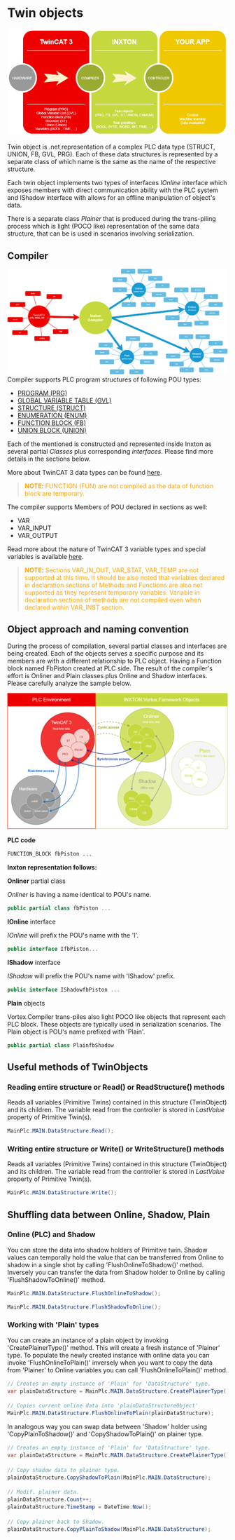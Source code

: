 # Twin objects
![tc3toInxton](../../assets/tc3-inxton-app.png)

Twin object is .net representation of a complex PLC data type (STRUCT, UNION, FB, GVL, PRG). Each of these data structures is represented by a separate class of which name is the same as the name of the respective structure.

Each twin object implements two types of interfaces  *IOnline* interface which exposes members with direct communication ability with the PLC system and IShadow interface with allows for an offline manipulation of object's data.

There is a separate class *Plainer* that is produced during the trans-piling process which is light (POCO like) representation of the same data structure, that can be is used in scenarios involving serialization.

## Compiler
![tc3toInxton](../../assets/TwinObjectDetail.png)
Compiler supports PLC program structures of following POU types:

* [PROGRAM (PRG)](https://infosys.beckhoff.com/english.php?content=../content/1033/tc3_plc_intro/9007201785015179.html&id=930767890005286929)
* [GLOBAL VARIABLE TABLE (GVL)](https://infosys.beckhoff.com/english.php?content=../content/1033/tf1910_tc3_uml/36028798529893003.html&id=2773021788155373267)
* [STRUCTURE (STRUCT)](https://infosys.beckhoff.com/english.php?content=../content/1033/tcplccontrol/html/tcplcctrl_struct.htm&id=5127776672336114982)
* [ENUMERATION (ENUM)](https://infosys.beckhoff.com/english.php?content=../content/1033/tcplccontrol/html/tcplcctrl_enum.htm&id=4424143096508421991)
* [FUNCTION BLOCK (FB)](https://infosys.beckhoff.com/english.php?content=../content/1033/tc3_plc_intro/27021600294502539-2.html&id=186805786802053213)
* [UNION BLOCK (UNION)](https://infosys.beckhoff.com/english.php?content=../content/1033/tc3_plc_intro/18014401038903179.html&id=7589402540002750925)

Each of the mentioned is constructed and represented inside Inxton as several partial *Classes* plus corresponding *interfaces*. Please find more details in the sections below.

More about TwinCAT 3 data types can be found [here](https://infosys.beckhoff.com/english.php?content=../content/1033/tc3_plc_intro/126100792095762827.html&id=6124705676148460443).


><strong style="color:orange">NOTE</strong>: <span style="color:orange">FUNCTION (FUN) are not compiled as the data of function block are temporary.</span>


The compiler supports Members of POU declared in sections as well:
  * VAR
  * VAR_INPUT
  * VAR_OUTPUT

Read more about the nature of TwinCAT 3 variable types and special variables is available [here](https://infosys.beckhoff.com/english.php?content=../content/1033/tc3_plc_intro/72057596566677643.html&id=2442682616783122800).

><strong style="color:orange">NOTE</strong>: <span style="color:orange">Sections VAR_IN_OUT, VAR_STAT, VAR_TEMP are not supported at this time. It should be also noted that variables declared in declaration sections of Methods and Functions are also not supported as they represent temporary variables. Variable in declaration sections of methods are not compiled even when declared within VAR_INST section.</span>

## Object approach and naming convention
During the process of compilation, several partial classes and interfaces are being created. Each of the objects serves a specific purpose and its members are with a different relationship to PLC object.
Having a Function block named FbPiston created at PLC side. The result of the compiler's effort is Onliner and Plain classes plus Online and Shadow interfaces. Please carefully analyze the sample below.

![TwinObjectDetail](../../assets/onliner-shadow-plain.png)

**PLC code**
~~~ PASCAL
FUNCTION_BLOCK fbPiston ...
~~~

**Inxton representation follows:**

**Onliner** partial class

*Onliner* is having a name identical to POU's name.
~~~ C#
public partial class fbPiston ...
~~~

**IOnline** interface

*IOnline* will prefix the POU's name with the 'I'.

~~~ C#
public interface IfbPiston...
~~~

**IShadow** interface

*IShadow* will prefix the POU's name with 'IShadow' prefix.

~~~ C#
public interface IShadowfbPiston ...
~~~


**Plain** objects

Vortex.Compiler trans-piles also light POCO like objects that represent each PLC block. These objects are typically used in serialization scenarios. The Plain object is POU's name prefixed with 'Plain'.

~~~ C#
public partial class PlainfbShadow
~~~

## Useful methods of TwinObjects

### Reading entire structure or Read() or ReadStructure() methods

Reads all variables (Primitive Twins) contained in this structure (TwinObject) and its children. The variable read from the controller is stored in *LastValue* property of Primitive Twin(s).

~~~ C#
MainPlc.MAIN.DataStructure.Read();
~~~

### Writing entire structure or Write() or WriteStructure() methods

Reads all variables (Primitive Twins) contained in this structure (TwinObject) and its children. The variable read from the controller is stored in *LastValue* property of Primitive Twin(s).

~~~ C#
MainPlc.MAIN.DataStructure.Write();
~~~

## Shuffling data between Online, Shadow, Plain

### Online (PLC) and Shadow

You can store the data into shadow holders of Primitive twin. Shadow values can temporally hold the value that can be transferred from Online to shadow in a single shot by calling 'FlushOnlineToShadow()' method. Inversely you can transfer the data from Shadow holder to Online by calling 'FlushShadowToOnline()' method.

~~~ C#
MainPlc.MAIN.DataStructure.FlushOnlineToShadow();
~~~

~~~ C#
MainPlc.MAIN.DataStructure.FlushShadowToOnline();
~~~

### Working with 'Plain' types

You can create an instance of a plain object by invoking 'CreatePlainerType()' method. This will create a fresh instance of 'Plainer' type. To populate the newly created instance with online data you can invoke 'FlushOnlineToPlain()' inversely when you want to copy the data from 'Plainer' to Online variables you can call 'FlushOnlineToPlain()' method.

~~~ C#
// Creates an empty instance of 'Plain' for 'DataStructure' type.
var plainDataStructure = MainPlc.MAIN.DataStructure.CreatePlainerType();

// Copies current online data into 'plainDataStructureObject'
MainPlc.MAIN.DataStructure.FlushOnlineToPlain(plainDataStructure);
~~~

In analogous way you can swap data between 'Shadow' holder using 'CopyPlainToShadow()' and 'CopyShadowToPlain()' on plainer type.

~~~ C#
// Creates an empty instance of 'Plain' for 'DataStructure' type.
var plainDataStructure = MainPlc.MAIN.DataStructure.CreatePlainerType();

// Copy shadow data to plainer type.
plainDataStructure.CopyShadowToPlain(MainPlc.MAIN.DataStructure);

// Modif. plainer data.
plainDataStructure.Count++;
plainDataStructure.TimeStamp = DateTime.Now();

// Copy plainer back to Shadow.
plainDataStructure.CopyPlainToShadow(MainPlc.MAIN.DataStructure);
~~~

